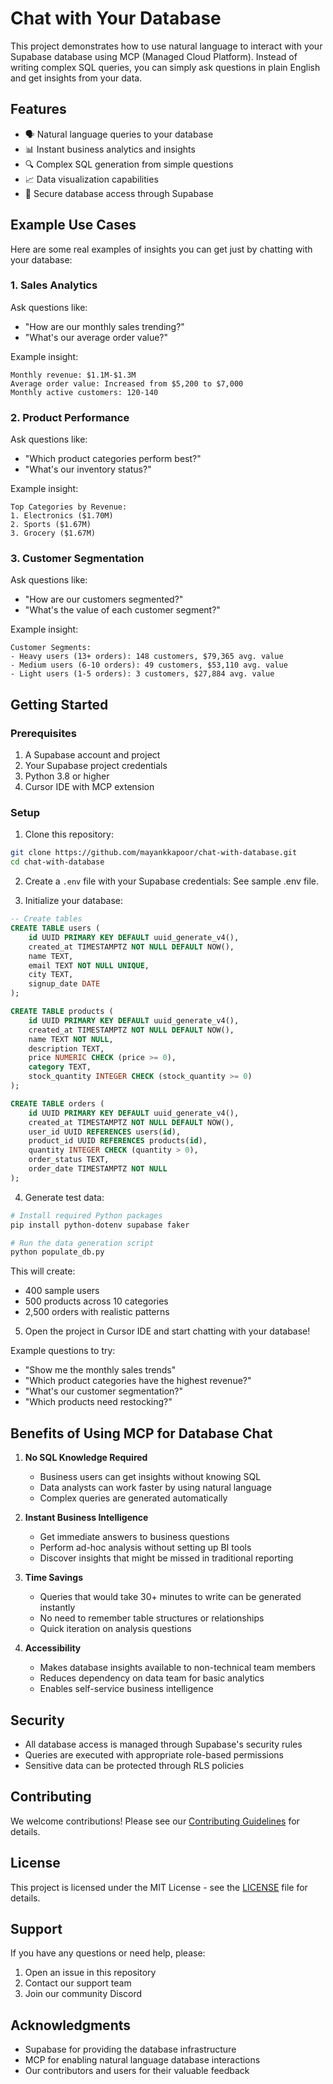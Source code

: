 # Chat with Your Database

This project demonstrates how to use natural language to interact with your Supabase database using MCP (Managed Cloud Platform). Instead of writing complex SQL queries, you can simply ask questions in plain English and get insights from your data.

## Features

- 🗣️ Natural language queries to your database
- 📊 Instant business analytics and insights
- 🔍 Complex SQL generation from simple questions
- 📈 Data visualization capabilities
- 🔐 Secure database access through Supabase

## Example Use Cases

Here are some real examples of insights you can get just by chatting with your database:

### 1. Sales Analytics
Ask questions like:
- "How are our monthly sales trending?"
- "What's our average order value?"

Example insight:
```
Monthly revenue: $1.1M-$1.3M
Average order value: Increased from $5,200 to $7,000
Monthly active customers: 120-140
```

### 2. Product Performance
Ask questions like:
- "Which product categories perform best?"
- "What's our inventory status?"

Example insight:
```
Top Categories by Revenue:
1. Electronics ($1.70M)
2. Sports ($1.67M)
3. Grocery ($1.67M)
```

### 3. Customer Segmentation
Ask questions like:
- "How are our customers segmented?"
- "What's the value of each customer segment?"

Example insight:
```
Customer Segments:
- Heavy users (13+ orders): 148 customers, $79,365 avg. value
- Medium users (6-10 orders): 49 customers, $53,110 avg. value
- Light users (1-5 orders): 3 customers, $27,884 avg. value
```

## Getting Started

### Prerequisites
1. A Supabase account and project
2. Your Supabase project credentials
3. Python 3.8 or higher
4. Cursor IDE with MCP extension

### Setup

1. Clone this repository:
```bash
git clone https://github.com/mayankkapoor/chat-with-database.git
cd chat-with-database
```

2. Create a `.env` file with your Supabase credentials:
See sample .env file.

3. Initialize your database:
```sql
-- Create tables
CREATE TABLE users (
    id UUID PRIMARY KEY DEFAULT uuid_generate_v4(),
    created_at TIMESTAMPTZ NOT NULL DEFAULT NOW(),
    name TEXT,
    email TEXT NOT NULL UNIQUE,
    city TEXT,
    signup_date DATE
);

CREATE TABLE products (
    id UUID PRIMARY KEY DEFAULT uuid_generate_v4(),
    created_at TIMESTAMPTZ NOT NULL DEFAULT NOW(),
    name TEXT NOT NULL,
    description TEXT,
    price NUMERIC CHECK (price >= 0),
    category TEXT,
    stock_quantity INTEGER CHECK (stock_quantity >= 0)
);

CREATE TABLE orders (
    id UUID PRIMARY KEY DEFAULT uuid_generate_v4(),
    created_at TIMESTAMPTZ NOT NULL DEFAULT NOW(),
    user_id UUID REFERENCES users(id),
    product_id UUID REFERENCES products(id),
    quantity INTEGER CHECK (quantity > 0),
    order_status TEXT,
    order_date TIMESTAMPTZ NOT NULL
);
```

4. Generate test data:
```bash
# Install required Python packages
pip install python-dotenv supabase faker

# Run the data generation script
python populate_db.py
```

This will create:
- 400 sample users
- 500 products across 10 categories
- 2,500 orders with realistic patterns

5. Open the project in Cursor IDE and start chatting with your database!

Example questions to try:
- "Show me the monthly sales trends"
- "Which product categories have the highest revenue?"
- "What's our customer segmentation?"
- "Which products need restocking?"

## Benefits of Using MCP for Database Chat

1. **No SQL Knowledge Required**
   - Business users can get insights without knowing SQL
   - Data analysts can work faster by using natural language
   - Complex queries are generated automatically

2. **Instant Business Intelligence**
   - Get immediate answers to business questions
   - Perform ad-hoc analysis without setting up BI tools
   - Discover insights that might be missed in traditional reporting

3. **Time Savings**
   - Queries that would take 30+ minutes to write can be generated instantly
   - No need to remember table structures or relationships
   - Quick iteration on analysis questions

4. **Accessibility**
   - Makes database insights available to non-technical team members
   - Reduces dependency on data team for basic analytics
   - Enables self-service business intelligence

## Security

- All database access is managed through Supabase's security rules
- Queries are executed with appropriate role-based permissions
- Sensitive data can be protected through RLS policies

## Contributing

We welcome contributions! Please see our [Contributing Guidelines](CONTRIBUTING.md) for details.

## License

This project is licensed under the MIT License - see the [LICENSE](LICENSE) file for details.

## Support

If you have any questions or need help, please:
1. Open an issue in this repository
2. Contact our support team
3. Join our community Discord

## Acknowledgments

- Supabase for providing the database infrastructure
- MCP for enabling natural language database interactions
- Our contributors and users for their valuable feedback
